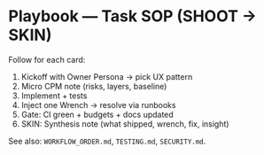 # Playbook — Task SOP (SHOOT → SKIN)

Follow for each card:
1) Kickoff with Owner Persona → pick UX pattern
2) Micro CPM note (risks, layers, baseline)
3) Implement + tests
4) Inject one Wrench → resolve via runbooks
5) Gate: CI green + budgets + docs updated
6) SKIN: Synthesis note (what shipped, wrench, fix, insight)

See also: `WORKFLOW_ORDER.md`, `TESTING.md`, `SECURITY.md`.
